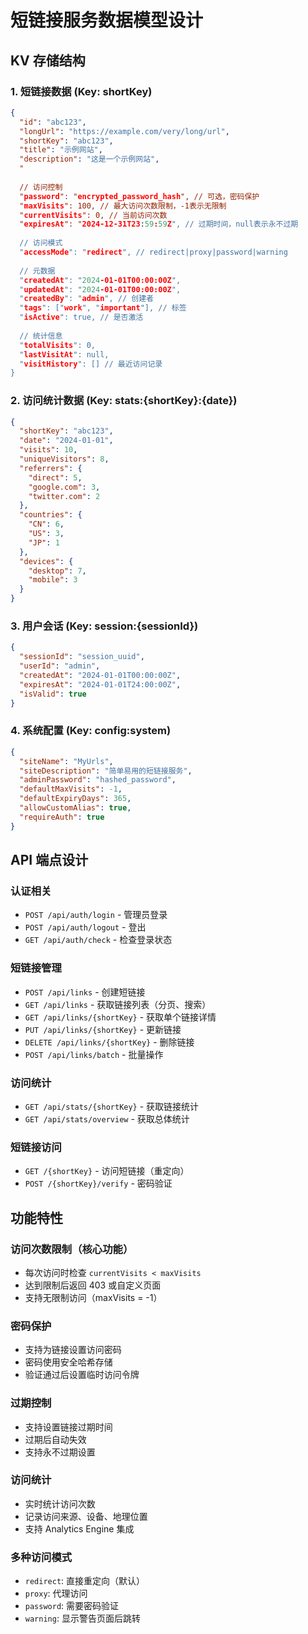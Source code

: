 # 短链接服务数据模型设计

## KV 存储结构

### 1. 短链接数据 (Key: shortKey)
```json
{
  "id": "abc123",
  "longUrl": "https://example.com/very/long/url",
  "shortKey": "abc123",
  "title": "示例网站",
  "description": "这是一个示例网站",
  "
  
  // 访问控制
  "password": "encrypted_password_hash", // 可选，密码保护
  "maxVisits": 100, // 最大访问次数限制，-1表示无限制
  "currentVisits": 0, // 当前访问次数
  "expiresAt": "2024-12-31T23:59:59Z", // 过期时间，null表示永不过期
  
  // 访问模式
  "accessMode": "redirect", // redirect|proxy|password|warning
  
  // 元数据
  "createdAt": "2024-01-01T00:00:00Z",
  "updatedAt": "2024-01-01T00:00:00Z",
  "createdBy": "admin", // 创建者
  "tags": ["work", "important"], // 标签
  "isActive": true, // 是否激活
  
  // 统计信息
  "totalVisits": 0,
  "lastVisitAt": null,
  "visitHistory": [] // 最近访问记录
}
```

### 2. 访问统计数据 (Key: stats:{shortKey}:{date})
```json
{
  "shortKey": "abc123",
  "date": "2024-01-01",
  "visits": 10,
  "uniqueVisitors": 8,
  "referrers": {
    "direct": 5,
    "google.com": 3,
    "twitter.com": 2
  },
  "countries": {
    "CN": 6,
    "US": 3,
    "JP": 1
  },
  "devices": {
    "desktop": 7,
    "mobile": 3
  }
}
```

### 3. 用户会话 (Key: session:{sessionId})
```json
{
  "sessionId": "session_uuid",
  "userId": "admin",
  "createdAt": "2024-01-01T00:00:00Z",
  "expiresAt": "2024-01-01T24:00:00Z",
  "isValid": true
}
```

### 4. 系统配置 (Key: config:system)
```json
{
  "siteName": "MyUrls",
  "siteDescription": "简单易用的短链接服务",
  "adminPassword": "hashed_password",
  "defaultMaxVisits": -1,
  "defaultExpiryDays": 365,
  "allowCustomAlias": true,
  "requireAuth": true
}
```

## API 端点设计

### 认证相关
- `POST /api/auth/login` - 管理员登录
- `POST /api/auth/logout` - 登出
- `GET /api/auth/check` - 检查登录状态

### 短链接管理
- `POST /api/links` - 创建短链接
- `GET /api/links` - 获取链接列表（分页、搜索）
- `GET /api/links/{shortKey}` - 获取单个链接详情
- `PUT /api/links/{shortKey}` - 更新链接
- `DELETE /api/links/{shortKey}` - 删除链接
- `POST /api/links/batch` - 批量操作

### 访问统计
- `GET /api/stats/{shortKey}` - 获取链接统计
- `GET /api/stats/overview` - 获取总体统计

### 短链接访问
- `GET /{shortKey}` - 访问短链接（重定向）
- `POST /{shortKey}/verify` - 密码验证

## 功能特性

### 访问次数限制（核心功能）
- 每次访问时检查 `currentVisits < maxVisits`
- 达到限制后返回 403 或自定义页面
- 支持无限制访问（maxVisits = -1）

### 密码保护
- 支持为链接设置访问密码
- 密码使用安全哈希存储
- 验证通过后设置临时访问令牌

### 过期控制
- 支持设置链接过期时间
- 过期后自动失效
- 支持永不过期设置

### 访问统计
- 实时统计访问次数
- 记录访问来源、设备、地理位置
- 支持 Analytics Engine 集成

### 多种访问模式
- `redirect`: 直接重定向（默认）
- `proxy`: 代理访问
- `password`: 需要密码验证
- `warning`: 显示警告页面后跳转
